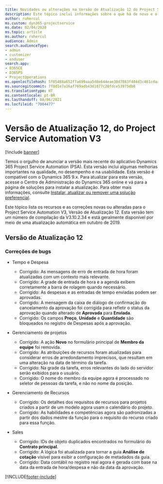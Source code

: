```yaml
---
title: Novidades ou alterações na Versão de Atualização 12 do Project Service Automation V3
description: Este tópico inclui informações sobre o que há de novo e o que foi alterado na Versão da Atualização 12 do Project Service Automation V3.
author: ruhercul
ms.custom: dyn365-projectservice
ms.date: 02/04/2020
ms.topic: article
ms.author: ruhercul
audience: Admin
search.audienceType:
- admin
- customizer
- enduser
search.app:
- D365CE
- D365PS
- ProjectOperations
ms.openlocfilehash: 5f05488a652f7a699aaa5d8e644eae38d7083f404d3c461cdaabd1915b1a710a
ms.sourcegitcommit: 7f8d1e7a16af769adb43d1877c28fdce53975db8
ms.translationtype: HT
ms.contentlocale: pt-BR
ms.lasthandoff: 08/06/2021
ms.locfileid: "7004477"
---
```

# <a name="project-service-automation-update-release-12-v3"></a>Versão de Atualização 12, do Project Service Automation V3

[!include [banner](../includes/psa-now-project-operations.md)]

Temos o orgulho de anunciar a versão mais recente do aplicativo Dynamics 365 Project Service Automation (PSA). Esta versão inclui algumas melhorias importantes na qualidade, no desempenho e na usabilidade. Esta versão é compatível com o Dynamics 365 9.x. Para atualizar para esta versão, acesse o Centro de Administração do Dynamics 365 online e vá para a página de soluções para instalar a atualização. Para obter mais informações, consulte [Instalar, atualizar ou remover uma solução preferencial](/power-platform/admin/install-remove-preferred-solution).

Este tópico lista os recursos e as correções novas ou alteradas para o Project Service Automation V3, Versão de Atualização 12. Esta versão tem um número de compilação da V3.10.2.34 e está geralmente disponível por meio de uma atualização automática em outubro de 2019.

## <a name="update-release-12"></a>Versão de Atualização 12

### <a name="bug-fixes"></a>Correções de bugs

- Tempo e Despesa

    - Corrigido: As mensagens de erro de entrada de hora foram atualizadas com um contexto mais relevante.
    - Corrigido: A grade de entrada de hora e a agenda exibem corretamente a barra de rolagem quando necessário.
    - Corrigido: As despesas e as entradas de tempo enviadas podem ser aprovadas.
    - Corrigido: A mensagem da caixa de diálogo de confirmação do cancelamento da aprovação foi corrigida para refletir o status da aprovação quando alterado de **Aprovada** para **Enviada**.
    - Corrigido: Os campos **Preço**, **Unidade** e **Quantidade** são bloqueados no registro de Despesas após a aprovação.

- Gerenciamento de projetos

    - Corrigido: A ação **Novo** no formulário principal de **Membro da equipe** foi removida.
    - Corrigido: As atribuições de recursos foram atualizadas para considerar erros de arredondamento imprecisos, que resultam em uma alteração na data de término da tarefa.
    - Corrigido: Na grade da tarefa, erros relevantes do lado do servidor serão exibidos para o usuário.
    - Corrigido: O nome do membro da equipe agora é processado no seletor de pessoas da tarefa, e não no nome da posição.

- Gerenciamento de Recursos

    - Corrigido: Os detalhes dos requisitos de recursos para projetos criados a partir de um modelo agora usam o calendário do projeto.
    - Corrigido: As habilidades e competências agora são padronizadas a partir dos dados mestre da função para o requisito do recurso criado para essa função.

- Sales

    - Corrigido: IDs de objeto duplicados encontrados no formulário do **Contrato principal**.
    - Corrigido: A lógica foi atualizada para tornar a guia **Análise de cotação** visível para exibir a configuração de metadados da guia.
    - Corrigido: Data contábil no registro real agora é gerada com base na data da entrada de hora/despesa e não da data da aprovação.


[!INCLUDE[footer-include](../includes/footer-banner.md)]